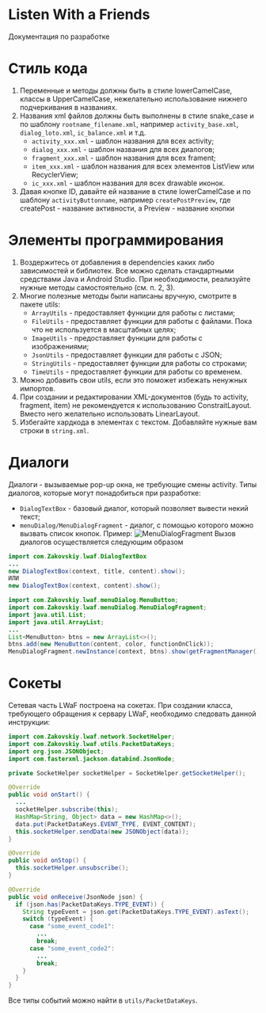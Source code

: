 # Listen With a Friends
Документация по разработке
# Стиль кода
1. Переменные и методы должны быть в стиле lowerCamelCase, классы в UpperCamelCase, нежелательно использование нижнего подчеркивания в названиях.
2. Названия xml файлов должны быть выполнены в стиле snake_case и по шаблону `rootname_filename.xml`, например `activity_base.xml`, `dialog_loto.xml`, `ic_balance.xml` и т.д.
   - `activity_xxx.xml` - шаблон названия для всех activity;
   - `dialog_xxx.xml` - шаблон названия для всех диалогов;
   - `fragment_xxx.xml` - шаблон названия для всех frament;
   - `item_xxx.xml` - шаблон названия для всех элементов ListView или RecyclerView;
   - `ic_xxx.xml` - шаблон названия для всех drawable иконок.
3. Давая кнопке ID, давайте ей название в стиле lowerCamelCase и по шаблону `activityButtonname`, например `createPostPreview`, где createPost - название активности, а Preview - название кнопки
# Элементы программирования
1. Воздержитесь от добавления в dependencies каких либо зависимостей и библиотек. Все можно сделать стандартными средствами Java и Android Studio. При необходимости, реализуйте нужные методы самостоятельно (см. п. 2, 3).
2. Многие полезные методы были написаны вручную, смотрите в пакете utils:
   - `ArrayUtils` - предоставляет функции для работы с листами;
   - `FileUtils` - предоставляет функции для работы с файлами. Пока что не используется в масштабных целях;
   - `ImageUtils` - предоставляет функции для работы с изображениями;
   - `JsonUtils` - предоставляет функции для работы с JSON;
   - `StringUtils` - предоставляет функции для работы со строками;
   - `TimeUtils` - предоставляет функции для работы со временем.
3. Можно добавить свои utils, если это поможет избежать ненужных импортов. 
4. При создании и редактировании XML-документов (будь то activity, fragment, item) не рекомендуется к использованию ConstraitLayout. Вместо него желательно использовать LinearLayout.
5. Избегайте хардкода в элементах с текстом. Добавляйте нужные вам строки в `string.xml`.
# Диалоги
Диалоги - вызываемые pop-up окна, не требующие смены activity.
Типы диалогов, которые могут понадобиться при разработке:
- `DialogTextBox` - базовый диалог, который позволяет вывести некий текст;
- `menuDialog/MenuDialogFragment` - диалог, с помощью которого можно вызвать список кнопок. Пример:
![MenuDialogFragment](https://github.com/LWAFapp/android/assets/74586660/abea777a-0a88-43b3-ad73-7809e11a64d7)
Вызов диалогов осуществляется следующим образом
```java
import com.Zakovskiy.lwaf.DialogTextBox
...
new DialogTextBox(context, title, content).show();
ИЛИ
new DialogTextBox(context, content).show();
```
```java
import com.Zakovskiy.lwaf.menuDialog.MenuButton;
import com.Zakovskiy.lwaf.menuDialog.MenuDialogFragment;
import java.util.List;
import java.util.ArrayList;
...
List<MenuButton> btns = new ArrayList<>();
btns.add(new MenuButton(content, color, functionOnClick));
MenuDialogFragment.newInstance(context, btns).show(getFragmentManager(), "MenuButtons");
```
# Сокеты
Сетевая часть LWaF построена на сокетах. При создании класса, требующего обращения к сервару LWaF, необходимо следовать данной инструкции:
```java
import com.Zakovskiy.lwaf.network.SocketHelper;
import com.Zakovskiy.lwaf.utils.PacketDataKeys;
import org.json.JSONObject;
import com.fasterxml.jackson.databind.JsonNode;

private SocketHelper socketHelper = SocketHelper.getSocketHelper();

@Override
public void onStart() {
  ...
  socketHelper.subscribe(this);
  HashMap<String, Object> data = new HashMap<>();
  data.put(PacketDataKeys.EVENT_TYPE, EVENT_CONTENT);
  this.socketHelper.sendData(new JSONObject(data));
}

@Override
public void onStop() {
  this.socketHelper.unsubscribe();
}

@Override
public void onReceive(JsonNode json) {
  if (json.has(PacketDataKeys.TYPE_EVENT)) {
    String typeEvent = json.get(PacketDataKeys.TYPE_EVENT).asText();
    switch (typeEvent) {
      case "some_event_code1":
        ...
        break;
      case "some_event_code2":
        ...
        break;
    }
  }
}
```
Все типы событий можно найти в `utils/PacketDataKeys`.
